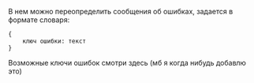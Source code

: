 В нем можно переопределить сообщения об ошибках, задается в формате словаря:

```
{
	ключ ошибки: текст
}
```

Возможные ключи ошибок смотри здесь  (мб я когда нибудь добавлю это)
